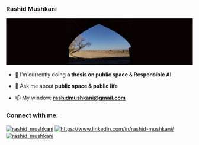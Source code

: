 

### Rashid Mushkani 

![logo](https://github.com/rsdmu/rsdmu/blob/main/herat-malan_bridge_2016.jpeg)

- 🌱 I’m currently doing **a thesis on public space & Responsible AI**

- 💬 Ask me about **public space & public life**

- 📫 My window: **rashidmushkani@gmail.com**


<h3 align="left">Connect with me:</h3>
<p align="left">
<a href="https://twitter.com/rashid_mushkani" target="blank"><img align="center" src="https://raw.githubusercontent.com/rahuldkjain/github-profile-readme-generator/master/src/images/icons/Social/twitter.svg" alt="rashid_mushkani" height="30" width="40" /></a>
<a href="https://linkedin.com/in/https://www.linkedin.com/in/rashid-mushkani" target="blank"><img align="center" src="https://raw.githubusercontent.com/rahuldkjain/github-profile-readme-generator/master/src/images/icons/Social/linked-in-alt.svg" alt="https://www.linkedin.com/in/rashid-mushkani/" height="30" width="40" /></a>
<a href="https://instagram.com/rashid_mushkani" target="blank"><img align="center" src="https://raw.githubusercontent.com/rahuldkjain/github-profile-readme-generator/master/src/images/icons/Social/instagram.svg" alt="rashid_mushkani" height="30" width="40" /></a>
</p>
